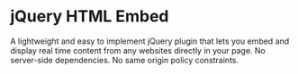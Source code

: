 # jQuery HTML Embed
A lightweight and easy to implement jQuery plugin that lets you embed and display real time content from any websites directly in your page. No server-side dependencies. No same origin policy constraints.
